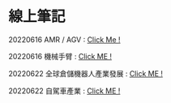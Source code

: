 # 線上筆記

20220616 AMR / AGV : [Click Me !](https://hackmd.io/s82x3um6R2yEezbVXBXKUg)

20220616 機械手臂 : [Click ME !](https://hackmd.io/7aF6cc5tR_W56HSPmQtDiA)

20220622 全球倉儲機器人產業發展 : [Click ME !](https://hackmd.io/Gk60lZirT8y-SwEVlA3ccw?view&fbclid=IwAR0SR-8nZD8R2LrIwgOzNee_uHK84bPTbDMiu23hSJ_TiYnxWfXVD1MWVCs)

20220622 自駕車產業 : [Click ME !](https://hackmd.io/rP_V9uYESQaRkc5gdEJJQA?view&fbclid=IwAR0pRMQrl7znFDWSfCsSso_VO11dl5ktk_I1lwcWIbty68LH7-9A-YWwIN8)